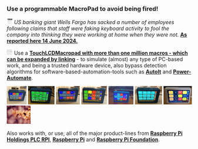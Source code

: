 ### Use a programmable MacroPad to avoid being fired!

<img src="images/Fired.png" width="16" height="16"/> *US banking giant Wells Fargo has sacked a number of employees following claims that staff were faking keyboard activity to fool the company into thinking they were working at home when they were not.*
[**As reported here 14 June 2024.**](https://www.bbc.com/news/articles/cjll01220yeo)

<img src="1million-macros.jpg" width="16" height="16"/> Use a [**TouchLCDMacropad with more than one million macros - which can be expanded by linking**](https://github.com/TobiasVanDyk/Pico-MCU-from-Raspberry-Pi/tree/main/TouchMacroPadPico) - to simulate (almost) any type of PC-based work, and being a trusted hardware device, also bypass detection algorithms for software-based-automation-tools such as [**AutoIt**](https://www.autoitscript.com/site/) and [**Power-Automate**](https://www.microsoft.com/en-us/power-platform/products/power-automate).

<p align="left">
<img src="images/labels1a.jpg" height="50" />
<img src="images/Edit12.jpg" height="50" />
<img src="images/pad01.jpg" height="50" />
<img src="images/pad04.jpg" height="50" />
<img src="images/pad05.jpg" height="50" />
<img src="images/nKeys106.jpg" height="50" />
<img src="images/TypeC3.png" height="50" />
<img src="images/macro.gif" height="50" />
</p>

Also works with, or use, all of the major product-lines from [**Raspberry Pi Holdings PLC RPI**](https://www.londonstockexchange.com/stock/RPI/raspberry-pi-holdings-plc/company-page), [**Raspberry Pi**](https://www.raspberrypi.com/) and [**Raspberry Pi Foundation**](https://www.raspberrypi.org/).


